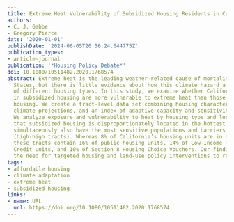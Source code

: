 ```yaml
---
title: Extreme Heat Vulnerability of Subsidized Housing Residents in California
authors:
- C. J. Gabbe
- Gregory Pierce
date: '2020-01-01'
publishDate: '2024-06-05T20:56:24.644775Z'
publication_types:
- article-journal
publication: '*Housing Policy Debate*'
doi: 10.1080/10511482.2020.1768574
abstract: Extreme heat is the leading weather-related cause of mortality in the United
  States, but there is little evidence about how this climate hazard affects residents
  of different housing types. In this study, we examine whether Californians living
  in subsidized housing are more vulnerable to extreme heat than those living in unsubsidized
  housing. We create a tract-level data set combining housing characteristics, downscaled
  climate projections, and an index of adaptive capacity and sensitivity to heat.
  We analyze exposure and vulnerability to heat by housing type and location. We find
  that subsidized housing is disproportionately located in the hottest tracts that
  simultaneously also have the most sensitive populations and barriers to adaptation
  (high-high tracts). Whereas 8% of California’s housing units are in high-high tracts,
  these tracts contain 16% of public housing units, 14% of Low-Income Housing Tax
  Credit units, and 10% of Section 8 Housing Choice Vouchers. Our findings indicate
  the need for targeted housing and land-use policy interventions to reduce heat vulnerability.
tags:
- affordable housing
- climate adaptation
- extreme heat
- subsidized housing
links:
- name: URL
  url: https://doi.org/10.1080/10511482.2020.1768574
---
```

